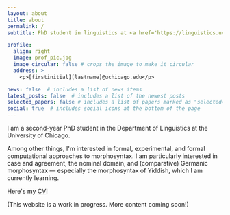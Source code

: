 ```yaml
---
layout: about
title: about
permalink: /
subtitle: PhD student in linguistics at <a href='https://linguistics.uchicago.edu/'>UChicago</a>. Morphosyntactician, psycholinguist, and Yiddishist in training.

profile:
  align: right
  image: prof_pic.jpg
  image_circular: false # crops the image to make it circular
  address: >
    <p>[firstinitial][lastname]@uchicago.edu</p>

news: false  # includes a list of news items
latest_posts: false  # includes a list of the newest posts
selected_papers: false # includes a list of papers marked as "selected={true}"
social: true  # includes social icons at the bottom of the page
---
```


I am a second-year PhD student in the Department of Linguistics at the University of Chicago.

Among other things, I'm interested in formal, experimental, and formal computational approaches to morphosyntax. I am particularly interested in case and agreement, the nominal domain, and (comparative) Germanic morphosyntax &mdash; especially the morphosyntax of Yiddish, which I am currently learning. 

Here's my [CV](../assets/parker_robbins_cv.pdf)!

(This website is a work in progress. More content coming soon!)
